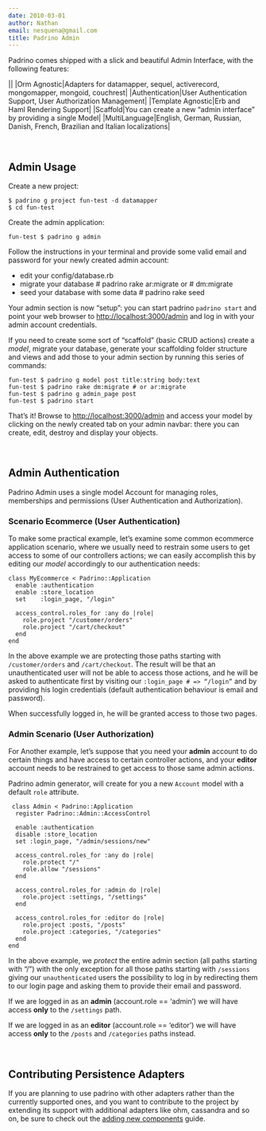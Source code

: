 ```yaml
---
date: 2010-03-01
author: Nathan
email: nesquena@gmail.com
title: Padrino Admin
---
```


Padrino comes shipped with a slick and beautiful Admin Interface, with the following features:

||
|Orm Agnostic|Adapters for datamapper, sequel, activerecord, mongomapper, mongoid, couchrest|
|Authentication|User Authentication Support, User Authorization Management|
|Template Agnostic|Erb and Haml Rendering Support|
|Scaffold|You can create a new “admin interface” by providing a single Model|
|MultiLanguage|English, German, Russian, Danish, French, Brazilian and Italian localizations|

 

## Admin Usage

Create a new project:

    $ padrino g project fun-test -d datamapper
    $ cd fun-test

Create the admin application:

    fun-test $ padrino g admin

Follow the instructions in your terminal and provide some valid email and password for your newly created admin account:

-   edit your config/database.rb
-   migrate your database \# padrino rake ar:migrate or \# dm:migrate
-   seed your database with some data \# padrino rake seed

Your admin section is now “setup”: you can start padrino `padrino start` and point your web browser to <http://localhost:3000/admin> and log in with your admin account credentials.

If you need to create some sort of “scaffold” (basic CRUD actions) create a *model*, migrate your database, generate your scaffolding folder structure and views and add those to your admin section by running this series of commands:

    fun-test $ padrino g model post title:string body:text
    fun-test $ padrino rake dm:migrate # or ar:migrate
    fun-test $ padrino g admin_page post
    fun-test $ padrino start

That’s it! Browse to <http://localhost:3000/admin> and access your model by clicking on the newly created tab on your admin navbar: there you can create, edit, destroy and display your objects.

 

## Admin Authentication

Padrino Admin uses a single model Account for managing roles, memberships and permissions (User Authentication and Authorization).

### Scenario Ecommerce (User Authentication)

To make some practical example, let’s examine some common ecommerce application scenario, where we usually need to restrain some users to get access to some of our controllers actions; we can easily accomplish this by editing our *model* accordingly to our authentication needs:

    class MyEcommerce < Padrino::Application
      enable :authentication
      enable :store_location
      set    :login_page, "/login"

      access_control.roles_for :any do |role|
        role.project "/customer/orders"
        role.project "/cart/checkout"
      end
    end

In the above example we are protecting those paths starting with `/customer/orders` and `/cart/checkout`. The result will be that an unauthenticated user will not be able to access those actions, and he will be asked to authenticate first by visiting our
 `:login_page # => “/login”` and by providing his login credentials (default authentication behaviour is email and password).

When successfully logged in, he will be granted access to those two pages.

### Admin Scenario (User Authorization)

For Another example, let’s suppose that you need your **admin** account to do certain things and have access to certain controller actions, and your **editor** account needs to be restrained to get access to those same admin actions.

Padrino admin generator, will create for you a new `Account` model with a default `role` attribute.

     class Admin < Padrino::Application
      register Padrino::Admin::AccessControl
       
      enable :authentication
      disable :store_location
      set :login_page, "/admin/sessions/new"

      access_control.roles_for :any do |role|
        role.protect "/"
        role.allow "/sessions"
      end

      access_control.roles_for :admin do |role|
        role.project :settings, "/settings"
      end

      access_control.roles_for :editor do |role|
        role.project :posts, "/posts"
        role.project :categories, "/categories"
      end
    end

In the above example, we *protect* the entire admin section (all paths starting with “/”) with the only exception for all those paths starting with `/sessions` giving our `unauthenticated` users the possibility to log in by redirecting them to our login page and asking them to provide their email and password.

If we are logged in as an **admin** (account.role == ‘admin’) we will have access **only** to the `/settings` path.

If we are logged in as an **editor** (account.role == ‘editor’) we will have access **only** to the `/posts` and `/categories` paths instead.

 

## Contributing Persistence Adapters

If you are planning to use padrino with other adapters rather than the currently supported ones, and you want to contribute to the project by extending its support with additional adapters like ohm, cassandra and so on, be sure to check out the [adding new components](/guides/adding-new-components) guide.